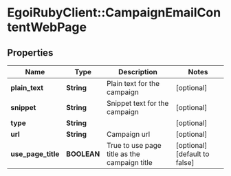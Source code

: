 # EgoiRubyClient::CampaignEmailContentWebPage

## Properties
Name | Type | Description | Notes
------------ | ------------- | ------------- | -------------
**plain_text** | **String** | Plain text for the campaign | [optional] 
**snippet** | **String** | Snippet text for the campaign | [optional] 
**type** | **String** |  | [optional] 
**url** | **String** | Campaign url | [optional] 
**use_page_title** | **BOOLEAN** | True to use page title as the campaign title | [optional] [default to false]


